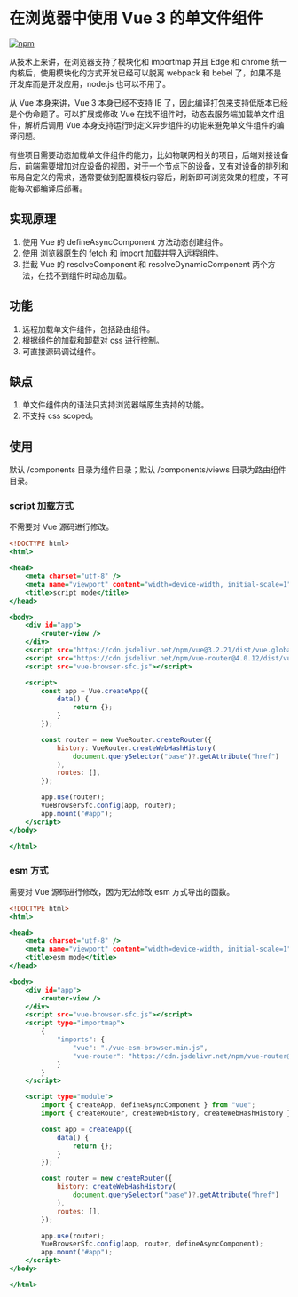 # 在浏览器中使用 Vue 3 的单文件组件

[![npm](https://img.shields.io/npm/v/vue-browser-sfc.svg)](https://www.npmjs.com/package/vue-browser-sfc)

从技术上来讲，在浏览器支持了模块化和 importmap 并且 Edge 和 chrome 统一内核后，使用模块化的方式开发已经可以脱离 webpack 和 bebel 了，如果不是开发库而是开发应用，node.js 也可以不用了。

从 Vue 本身来讲，Vue 3 本身已经不支持 IE 了，因此编译打包来支持低版本已经是个伪命题了。可以扩展或修改 Vue 在找不组件时，动态去服务端加载单文件组件，解析后调用 Vue 本身支持运行时定义异步组件的功能来避免单文件组件的编译问题。

有些项目需要动态加载单文件组件的能力，比如物联网相关的项目，后端对接设备后，前端需要增加对应设备的视图，对于一个节点下的设备，又有对设备的排列和布局自定义的需求，通常要做到配置模板内容后，刷新即可浏览效果的程度，不可能每次都编译后部署。

## 实现原理

1. 使用 Vue 的 defineAsyncComponent 方法动态创建组件。
1. 使用 浏览器原生的 fetch 和 import 加载并导入远程组件。
1. 拦截 Vue 的 resolveComponent 和 resolveDynamicComponent 两个方法，在找不到组件时动态加载。

## 功能

1. 远程加载单文件组件，包括路由组件。
1. 根据组件的加载和卸载对 css 进行控制。
1. 可直接源码调试组件。 

## 缺点

1. 单文件组件内的语法只支持浏览器端原生支持的功能。
1. 不支持 css scoped。

## 使用

默认 /components 目录为组件目录；默认 /components/views 目录为路由组件目录。

### script 加载方式

不需要对 Vue 源码进行修改。

```index.html
<!DOCTYPE html>
<html>

<head>
    <meta charset="utf-8" />
    <meta name="viewport" content="width=device-width, initial-scale=1" />
    <title>script mode</title>
</head>

<body>
    <div id="app">
        <router-view />
    </div>
    <script src="https://cdn.jsdelivr.net/npm/vue@3.2.21/dist/vue.global.min.js"></script>
    <script src="https://cdn.jsdelivr.net/npm/vue-router@4.0.12/dist/vue-router.global.min.js"></script>
    <script src="vue-browser-sfc.js"></script>

    <script>
        const app = Vue.createApp({
            data() {
                return {};
            }
        });

        const router = new VueRouter.createRouter({
            history: VueRouter.createWebHashHistory(
                document.querySelector("base")?.getAttribute("href")
            ),
            routes: [],
        });

        app.use(router);
        VueBrowserSfc.config(app, router);
        app.mount("#app");
    </script>
</body>

</html>
```

### esm 方式

需要对 Vue 源码进行修改，因为无法修改 esm 方式导出的函数。

```index.html
<!DOCTYPE html>
<html>

<head>
    <meta charset="utf-8" />
    <meta name="viewport" content="width=device-width, initial-scale=1" />
    <title>esm mode</title>
</head>

<body>
    <div id="app">
        <router-view />
    </div>
    <script src="vue-browser-sfc.js"></script>
    <script type="importmap">
        {
            "imports": {
                "vue": "./vue-esm-browser.min.js",
                "vue-router": "https://cdn.jsdelivr.net/npm/vue-router@4.0.6/dist/vue-router.esm-browser.js"
            }
        }
    </script>

    <script type="module">
        import { createApp, defineAsyncComponent } from "vue";
        import { createRouter, createWebHistory, createWebHashHistory } from "vue-router";

        const app = createApp({
            data() {
                return {};
            }
        });

        const router = new createRouter({
            history: createWebHashHistory(
                document.querySelector("base")?.getAttribute("href")
            ),
            routes: [],
        });

        app.use(router);
        VueBrowserSfc.config(app, router, defineAsyncComponent);
        app.mount("#app");
    </script>
</body>

</html>
```
